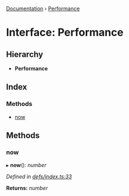 [Documentation](../README.md) › [Performance](performance.md)

# Interface: Performance

## Hierarchy

* **Performance**

## Index

### Methods

* [now](performance.md#now)

## Methods

###  now

▸ **now**(): *number*

*Defined in [defs/index.ts:33](https://github.com/badbatch/graphql-box/blob/4864259/packages/debug-manager/src/defs/index.ts#L33)*

**Returns:** *number*
